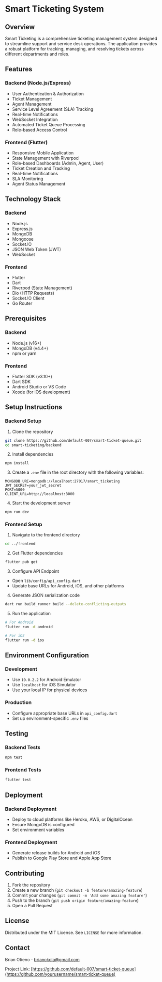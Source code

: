 # Smart Ticketing System

## Overview

Smart Ticketing is a comprehensive ticketing management system designed to streamline support and service desk operations. The application provides a robust platform for tracking, managing, and resolving tickets across different departments and roles.

## Features

### Backend (Node.js/Express)

- User Authentication & Authorization
- Ticket Management
- Agent Management
- Service Level Agreement (SLA) Tracking
- Real-time Notifications
- WebSocket Integration
- Automated Ticket Queue Processing
- Role-based Access Control

### Frontend (Flutter)

- Responsive Mobile Application
- State Management with Riverpod
- Role-based Dashboards (Admin, Agent, User)
- Ticket Creation and Tracking
- Real-time Notifications
- SLA Monitoring
- Agent Status Management

## Technology Stack

### Backend

- Node.js
- Express.js
- MongoDB
- Mongoose
- Socket.IO
- JSON Web Token (JWT)
- WebSocket

### Frontend

- Flutter
- Dart
- Riverpod (State Management)
- Dio (HTTP Requests)
- Socket.IO Client
- Go Router

## Prerequisites

### Backend

- Node.js (v16+)
- MongoDB (v4.4+)
- npm or yarn

### Frontend

- Flutter SDK (v3.10+)
- Dart SDK
- Android Studio or VS Code
- Xcode (for iOS development)

## Setup Instructions

### Backend Setup

1. Clone the repository

```bash
git clone https://github.com/default-007/smart-ticket-queue.git
cd smart-ticketing/backend
```

2. Install dependencies

```bash
npm install
```

3. Create a `.env` file in the root directory with the following variables:

```
MONGODB_URI=mongodb://localhost:27017/smart_ticketing
JWT_SECRET=your_jwt_secret
PORT=5000
CLIENT_URL=http://localhost:3000
```

4. Start the development server

```bash
npm run dev
```

### Frontend Setup

1. Navigate to the frontend directory

```bash
cd ../frontend
```

2. Get Flutter dependencies

```bash
flutter pub get
```

3. Configure API Endpoint

- Open `lib/config/api_config.dart`
- Update base URLs for Android, iOS, and other platforms

4. Generate JSON serialization code

```bash
dart run build_runner build --delete-conflicting-outputs
```

5. Run the application

```bash
# For Android
flutter run -d android

# For iOS
flutter run -d ios
```

## Environment Configuration

### Development

- Use `10.0.2.2` for Android Emulator
- Use `localhost` for iOS Simulator
- Use your local IP for physical devices

### Production

- Configure appropriate base URLs in `api_config.dart`
- Set up environment-specific `.env` files

## Testing

### Backend Tests

```bash
npm test
```

### Frontend Tests

```bash
flutter test
```

## Deployment

### Backend Deployment

- Deploy to cloud platforms like Heroku, AWS, or DigitalOcean
- Ensure MongoDB is configured
- Set environment variables

### Frontend Deployment

- Generate release builds for Android and iOS
- Publish to Google Play Store and Apple App Store

## Contributing

1. Fork the repository
2. Create a new branch (`git checkout -b feature/amazing-feature`)
3. Commit your changes (`git commit -m 'Add some amazing feature'`)
4. Push to the branch (`git push origin feature/amazing-feature`)
5. Open a Pull Request

## License

Distributed under the MIT License. See `LICENSE` for more information.

## Contact

Brian Otieno - brianokola@gmail.com

Project Link: [https://github.com/default-007/smart-ticket-queue](https://github.com/yourusername/smart-ticket-queue)
